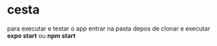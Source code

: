 # cesta
para executar e testar o app
entrar na pasta depos de clonar
e executar **expo start** ou **npm start**
